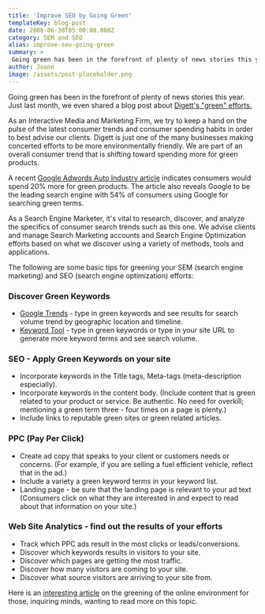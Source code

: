 ```yaml
---
title: 'Improve SEO by Going Green'
templateKey: blog-post
date: 2008-06-30T05:00:00.000Z
category: SEM and SEO
alias: improve-seo-going-green
summary: > 
 Going green has been in the forefront of plenty of news stories this year. Just last month, we even shared a blog post about Digett's "green" efforts.
author: Joann
image: /assets/post-placeholder.png
---
```


Going green has been in the forefront of plenty of news stories this year. Just last month, we even shared a blog post about [Digett's "green" efforts.](/insights/four-simple-ways-make-your-office-greener)

As an Interactive Media and Marketing Firm, we try to keep a hand on the pulse of the latest consumer trends and consumer spending habits in order to best advise our clients. Digett is just one of the many businesses making concerted efforts to be more environmentally friendly. We are part of an overall consumer trend that is shifting toward spending more for green products.

A recent [Google Adwords Auto Industry article](http://www.google.com/adwords/newsletters/q208/auto/page3.html) indicates consumers would spend 20% more for green products. The article also reveals Google to be the leading search engine with 54% of consumers using Google for searching green terms.

As a Search Engine Marketer, it's vital to research, discover, and analyze the specifics of consumer search trends such as this one. We advise clients and manage Search Marketing accounts and Search Engine Optimization efforts based on what we discover using a variety of methods, tools and applications.

The following are some basic tips for greening your SEM (search engine marketing) and SEO (search engine optimization) efforts:

### Discover Green Keywords

*   [Google Trends](http://www.google.com/trends) - type in green keywords and see results for search volume trend by geographic location and timeline.
*   [Keyword Tool](https://adwords.google.com/select/KeywordToolExternal) \- type in green keywords or type in your site URL to generate more keyword terms and see search volume.

### SEO - Apply Green Keywords on your site

*   Incorporate keywords in the Title tags, Meta-tags (meta-description especially).
*   Incorporate keywords in the content body. (Include content that is green related to your product or service. Be authentic. No need for overkill; mentioning a green term three - four times on a page is plenty.)
*   Include links to reputable green sites or green related articles.

### PPC (Pay Per Click)

*   Create ad copy that speaks to your client or customers needs or concerns. (For example, if you are selling a fuel efficient vehicle, reflect that in the ad.)
*   Include a variety a green keyword terms in your keyword list.
*   Landing page - be sure that the landing page is relevant to your ad text (Consumers click on what they are interested in and expect to read about that information on your site.)

### Web Site Analytics - find out the results of your efforts

*   Track which PPC ads result in the most clicks or leads/conversions.
*   Discover which keywords results in visitors to your site.
*   Discover which pages are getting the most traffic.
*   Discover how many visitors are coming to your site.
*   Discover what source visitors are arriving to your site from.

Here is an [interesting article](http://www.emarketer.com/Article.aspx?id=1006367&src=article_head_sitesearch) on the greening of the online environment for those, inquiring minds, wanting to read more on this topic.